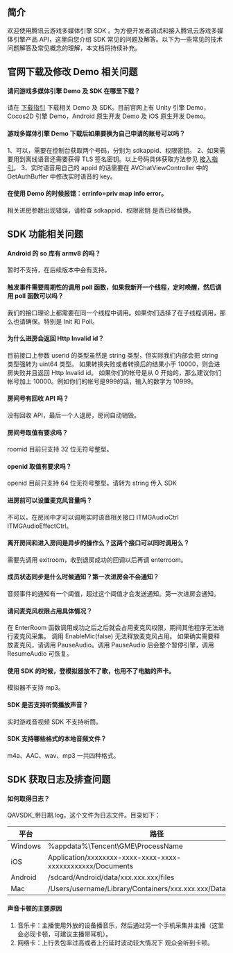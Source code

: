 ## 简介

欢迎使用腾讯云游戏多媒体引擎 SDK 。为方便开发者调试和接入腾讯云游戏多媒体引擎产品 API，这里向您介绍 SDK 常见的问题及解答。以下为一些常见的技术问题解答及常见概念的理解，本文档将持续补充。


## 官网下载及修改 Demo 相关问题 
#### 请问游戏多媒体引擎 Demo 及 SDK 在哪里下载？
请在 [下载指引](https://cloud.tencent.com/document/product/607/18521) 下载相关 Demo 及 SDK。目前官网上有 Unity 引擎 Demo，Cocos2D 引擎 Demo，Android 原生开发 Demo 及 iOS 原生开发 Demo。

#### 游戏多媒体引擎 Demo 下载后如果要换为自己申请的账号可以吗？
1、可以，需要在控制台获取两个号码，分别为 sdkappid、权限密钥。
2、如果需要用到离线语音还需要获得 TLS 签名密钥。以上号码具体获取方法参见 [接入指引](https://github.com/TencentMediaLab/GME/blob/master/GME%20Introduction.md)。
3、实时语音用自己的 appid 的话需要在 AVChatViewController 中的 GetAuthBuffer 中修改实时语音的 key。


####  在使用 Demo 的时候报错：errinfo=priv map info error。
 相关进房参数出现错误，请检查 sdkappid、权限密钥 是否已经替换。


## SDK 功能相关问题
####  Android 的 so 库有 armv8 的吗？
 暂时不支持，在后续版本中会有支持。


####  触发事件需要周期性的调用 poll 函数，如果我新开一个线程，定时唤醒，然后调用 poll 函数可以吗？
 我们的接口理论上都需要在同一个线程中调用。如果你们选择了在子线程调用，那么也请确保。特别是 Init 和 Poll。

####  为什么进房会返回 Http Invalid id？
 目前接口上参数 userid 的类型虽然是 string 类型，但实际我们内部会把 string 类型强转为 uint64 类型。 如果转换失败或者转换后的结果小于 10000，则会进房失败并且返回 Http Invalid id。
如果你们的帐号是从 0 开始的，那么建议你们帐号加上 10000。例如你们的帐号是999的话，输入的数字为 10999。

####  房间号有回收 API 吗？
 没有回收 API，最后一个人退房，房间自动销毁。

####  房间号取值有要求吗？
 roomid 目前只支持 32 位无符号整型。

####  openid 取值有要求吗？
 openid 目前只支持 64 位无符号整型。请转为 string 传入 SDK


####  进房前可以设置麦克风音量吗？
 不可以，在房间中才可以调用实时语音相关接口 ITMGAudioCtrl ITMGAudioEffectCtrl。

####  离开房间和进入房间是异步的操作么？这两个接口可以同时调用么？
 需要先调用 exitroom，收到退房成功的回调以后再调 enterroom。


####  成员状态同步是什么时候通知？第一次进房会不会通知？
 音频事件的通知有一个阈值，超过这个阈值才会发送通知。第一次进房会通知。

####  请问麦克风权限占用具体情况？
 在 EnterRoom 函数调用成功之后之后就会占用麦克风权限，期间其他程序无法进行麦克风采集。
调用 EnableMic(false) 无法释放麦克风占用。
如果确实需要释放麦克风，请调用 PauseAudio。调用 PauseAudio 后会整个暂停引擎，调用 ResumeAudio 可恢复。

####  使用 SDK 的时候，登模拟器放不了歌，也用不了电脑的声卡。
 模拟器不支持 mp3。

####  SDK 是否支持听筒播放声音？
 实时游戏音视频 SDK 不支持听筒。

####  SDK 支持哪些格式的本地音频文件？
 m4a、AAC、wav、mp3 一共四种格式。




## SDK 获取日志及排查问题
####  如何取得日志？
 QAVSDK_带日期.log，这个文件为日志文件。目录如下：

|平台     |路径        |
| ------------- |-------------|
|Windows 	|%appdata%\Tencent\GME\ProcessName|
|iOS    		|Application/xxxxxxxx-xxxx-xxxx-xxxx-xxxxxxxxxxxx/Documents|
|Android	|/sdcard/Android/data/xxx.xxx.xxx/files|
|Mac    		|/Users/username/Library/Containers/xxx.xxx.xxx/Data/Documents|

####  声音卡顿的主要原因
1. 音乐卡：主播使用外放的设备播音乐，然后通过另一个手机采集并主播（这里会必现卡顿，可建议主播带耳机）。
2. 网络卡：上行丢包率过高或者上行延时波动较大情况下 观众会听到卡顿。


















